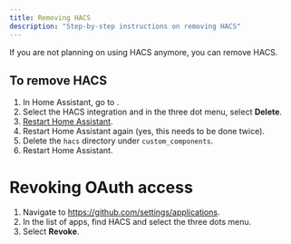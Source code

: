 ```yaml
---
title: Removing HACS
description: "Step-by-step instructions on removing HACS"
---
```


If you are not planning on using HACS anymore, you can remove HACS.

## To remove HACS

1. In Home Assistant, go to <!-- hacs:my integrations title="**{{coreui('panel.config')}}** > **{{coreui('ui.panel.config.dashboard.devices.main')}}**" -->.
2. Select the HACS integration and in the three dot menu, select **Delete**.
3. [Restart Home Assistant](https://www.home-assistant.io/docs/configuration/#reloading-the-configuration-to-apply-changes).
4. Restart Home Assistant again (yes, this needs to be done twice).
5. Delete the `hacs` directory under `custom_components`.
6. Restart Home Assistant.



# Revoking OAuth access


1. Navigate to https://github.com/settings/applications.
2. In the list of apps, find HACS and select the three dots menu.
3. Select **Revoke**.
